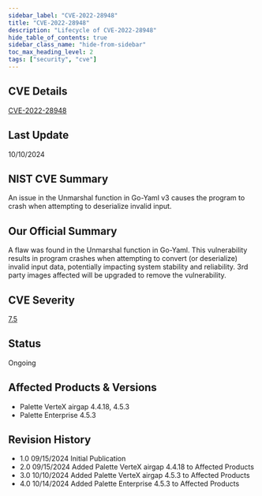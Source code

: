```yaml
---
sidebar_label: "CVE-2022-28948"
title: "CVE-2022-28948"
description: "Lifecycle of CVE-2022-28948"
hide_table_of_contents: true
sidebar_class_name: "hide-from-sidebar"
toc_max_heading_level: 2
tags: ["security", "cve"]
---
```


## CVE Details

[CVE-2022-28948](https://nvd.nist.gov/vuln/detail/CVE-2022-28948)

## Last Update

10/10/2024

## NIST CVE Summary

An issue in the Unmarshal function in Go-Yaml v3 causes the program to crash when attempting to deserialize invalid
input.

## Our Official Summary

A flaw was found in the Unmarshal function in Go-Yaml. This vulnerability results in program crashes when attempting to
convert (or deserialize) invalid input data, potentially impacting system stability and reliability. 3rd party images
affected will be upgraded to remove the vulnerability.

## CVE Severity

[7.5](https://nvd.nist.gov/vuln/detail/CVE-2022-28948)

## Status

Ongoing

## Affected Products & Versions

- Palette VerteX airgap 4.4.18, 4.5.3
- Palette Enterprise 4.5.3

## Revision History

- 1.0 09/15/2024 Initial Publication
- 2.0 09/15/2024 Added Palette VerteX airgap 4.4.18 to Affected Products
- 3.0 10/10/2024 Added Palette VerteX airgap 4.5.3 to Affected Products
- 4.0 10/14/2024 Added Palette Enterprise 4.5.3 to Affected Products
